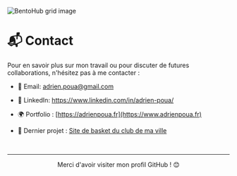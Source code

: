 ![BentoHub grid image](https://cloud.appwrite.io/v1/storage/buckets/667d390e003b1971a8be/files/66c59f640006c3eb338d/preview?project=667d35ca0017fb21fc6c)

# 📬 Contact

Pour en savoir plus sur mon travail ou pour discuter de futures collaborations, n'hésitez pas à me contacter :

- 📧 Email: adrien.poua@gmail.com
- 🔗 LinkedIn: https://www.linkedin.com/in/adrien-poua/
- 🌍 Portfolio : [https://adrienpoua.fr](https://www.adrienpoua.fr)
- 🏀 Dernier projet : [Site de basket du club de ma ville](https://argenteuilbasketball.com)
  &nbsp;
  
  &nbsp;

---

<p align="center"> Merci d'avoir visiter mon profil GitHub ! 😊 </p>
